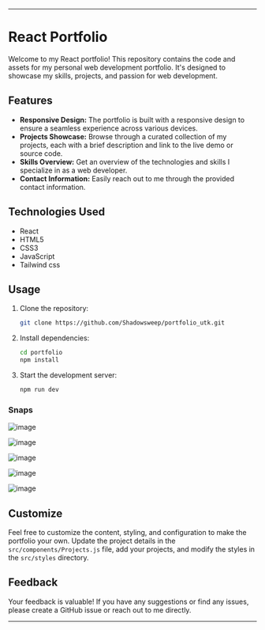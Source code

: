 
---

# React Portfolio

Welcome to my React portfolio! This repository contains the code and assets for my personal web development portfolio. It's designed to showcase my skills, projects, and passion for web development.

## Features

- **Responsive Design:** The portfolio is built with a responsive design to ensure a seamless experience across various devices.
- **Projects Showcase:** Browse through a curated collection of my projects, each with a brief description and link to the live demo or source code.
- **Skills Overview:** Get an overview of the technologies and skills I specialize in as a web developer.
- **Contact Information:** Easily reach out to me through the provided contact information.

## Technologies Used

- React
- HTML5
- CSS3
- JavaScript
- Tailwind css
  

## Usage

1. Clone the repository:

   ```bash
   git clone https://github.com/Shadowsweep/portfolio_utk.git
   ```

2. Install dependencies:

   ```bash
   cd portfolio
   npm install
   ```

3. Start the development server:

   ```bash
   npm run dev
   ```


### Snaps 

![image](https://github.com/Shadowsweep/portfolio_utk/assets/122604770/1f031223-585f-4fb5-9bd5-ec3780e479ee)

![image](https://github.com/Shadowsweep/portfolio_utk/assets/122604770/347e1913-c287-4e83-ab8c-8a96acd3bb68)

![image](https://github.com/Shadowsweep/portfolio_utk/assets/122604770/d0e7703e-e0b2-4c0b-a902-1af411810456)

![image](https://github.com/Shadowsweep/portfolio_utk/assets/122604770/5a0376c1-a153-45a3-9c91-16feff5c51fa)

![image](https://github.com/Shadowsweep/portfolio_utk/assets/122604770/e402350c-7844-4ca9-b87a-497fbc1bcaad)




## Customize

Feel free to customize the content, styling, and configuration to make the portfolio your own. Update the project details in the `src/components/Projects.js` file, add your projects, and modify the styles in the `src/styles` directory.

## Feedback

Your feedback is valuable! If you have any suggestions or find any issues, please create a GitHub issue or reach out to me directly.



---
